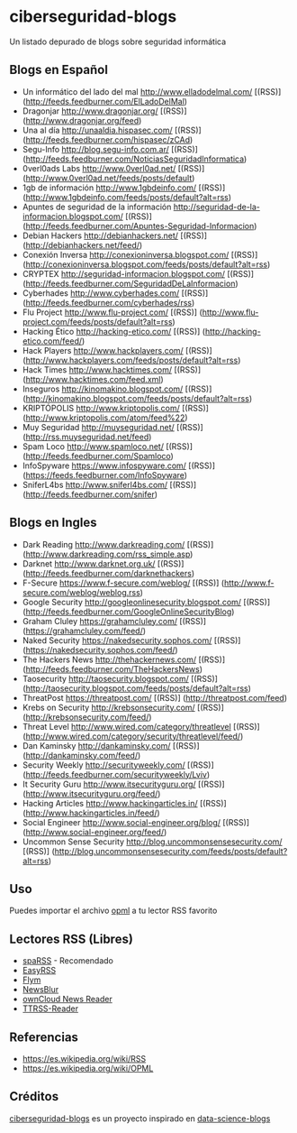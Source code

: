 # ciberseguridad-blogs
Un listado depurado de blogs sobre seguridad informática

## Blogs en Español

* Un informático del lado del mal http://www.elladodelmal.com/ [(RSS)] (http://feeds.feedburner.com/ElLadoDelMal)
* Dragonjar http://www.dragonjar.org/ [(RSS)] (http://www.dragonjar.org/feed)
* Una al día http://unaaldia.hispasec.com/ [(RSS)] (http://feeds.feedburner.com/hispasec/zCAd)
* Segu-Info http://blog.segu-info.com.ar/ [(RSS)] (http://feeds.feedburner.com/NoticiasSeguridadInformatica)
* 0verl0ads Labs http://www.0verl0ad.net/ [(RSS)] (http://www.0verl0ad.net/feeds/posts/default)
* 1gb de información http://www.1gbdeinfo.com/ [(RSS)] (http://www.1gbdeinfo.com/feeds/posts/default?alt=rss)
* Apuntes de seguridad de la información http://seguridad-de-la-informacion.blogspot.com/ [(RSS)] (http://feeds.feedburner.com/Apuntes-Seguridad-Informacion)
* Debian Hackers http://debianhackers.net/ [(RSS)] (http://debianhackers.net/feed/)
* Conexión Inversa http://conexioninversa.blogspot.com/ [(RSS)] (http://conexioninversa.blogspot.com/feeds/posts/default?alt=rss)
* CRYPTEX http://seguridad-informacion.blogspot.com/ [(RSS)] (http://feeds.feedburner.com/SeguridadDeLaInformacion)
* Cyberhades http://www.cyberhades.com/ [(RSS)] (http://feeds.feedburner.com/cyberhades/rss)
* Flu Project http://www.flu-project.com/ [(RSS)] (http://www.flu-project.com/feeds/posts/default?alt=rss)
* Hacking Ético http://hacking-etico.com/ [(RSS)] (http://hacking-etico.com/feed/)
* Hack Players http://www.hackplayers.com/ [(RSS)] (http://www.hackplayers.com/feeds/posts/default?alt=rss)
* Hack Times http://www.hacktimes.com/ [(RSS)] (http://www.hacktimes.com/feed.xml)
* Inseguros http://kinomakino.blogspot.com/ [(RSS)] (http://kinomakino.blogspot.com/feeds/posts/default?alt=rss)
* KRIPTÓPOLIS http://www.kriptopolis.com/ [(RSS)] (http://www.kriptopolis.com/atom/feed%22)
* Muy Seguridad http://muyseguridad.net/ [(RSS)] (http://rss.muyseguridad.net/feed)
* Spam Loco http://www.spamloco.net/ [(RSS)] (http://feeds.feedburner.com/Spamloco)
* InfoSpyware https://www.infospyware.com/ [(RSS)] (https://feeds.feedburner.com/InfoSpyware)
* SniferL4bs http://www.sniferl4bs.com/ [(RSS)] (http://feeds.feedburner.com/snifer)

## Blogs en Ingles

* Dark Reading http://www.darkreading.com/ [(RSS)] (http://www.darkreading.com/rss_simple.asp)
* Darknet http://www.darknet.org.uk/ [(RSS)] (http://feeds.feedburner.com/darknethackers)
* F-Secure https://www.f-secure.com/weblog/ [(RSS)] (http://www.f-secure.com/weblog/weblog.rss)
* Google Security http://googleonlinesecurity.blogspot.com/ [(RSS)] (http://feeds.feedburner.com/GoogleOnlineSecurityBlog)
* Graham Cluley https://grahamcluley.com/ [(RSS)] (https://grahamcluley.com/feed/)
* Naked Security https://nakedsecurity.sophos.com/ [(RSS)] (https://nakedsecurity.sophos.com/feed/)
* The Hackers News http://thehackernews.com/ [(RSS)] (http://feeds.feedburner.com/TheHackersNews)
* Taosecurity http://taosecurity.blogspot.com/ [(RSS)] (http://taosecurity.blogspot.com/feeds/posts/default?alt=rss)
* ThreatPost https://threatpost.com/ [(RSS)] (http://threatpost.com/feed)
* Krebs on Security http://krebsonsecurity.com/ [(RSS)] (http://krebsonsecurity.com/feed/)
* Threat Level http://www.wired.com/category/threatlevel [(RSS)] (http://www.wired.com/category/security/threatlevel/feed/)
* Dan Kaminsky http://dankaminsky.com/ [(RSS)] (http://dankaminsky.com/feed/)
* Security Weekly http://securityweekly.com/ [(RSS)] (http://feeds.feedburner.com/securityweekly/Lviv)
* It Security Guru http://www.itsecurityguru.org/ [(RSS)] (http://www.itsecurityguru.org/feed/)
* Hacking Articles http://www.hackingarticles.in/ [(RSS)] (http://www.hackingarticles.in/feed/)
* Social Engineer http://www.social-engineer.org/blog/ [(RSS)] (http://www.social-engineer.org/feed/)
* Uncommon Sense Security http://blog.uncommonsensesecurity.com/ [(RSS)] (http://blog.uncommonsensesecurity.com/feeds/posts/default?alt=rss)

## Uso

Puedes importar el archivo [opml](https://raw.githubusercontent.com/v13lm4/ciberseguridad-blogs/master/ciberseguridad.opml) a tu lector RSS favorito

## Lectores RSS (Libres)
* [spaRSS](https://github.com/Etuldan/spaRSS) - Recomendado
* [EasyRSS](https://github.com/Alkarex/EasyRSS/blob/HEAD/README.md)
* [Flym](https://github.com/FredJul/Flym)
* [NewsBlur](http://newsblur.com/)
* [ownCloud News Reader](https://github.com/owncloud/News-Android-App)
* [TTRSS-Reader](https://github.com/nilsbraden/ttrss-reader-fork/blob/HEAD/README.md)

## Referencias

* https://es.wikipedia.org/wiki/RSS
* https://es.wikipedia.org/wiki/OPML

## Créditos

[ciberseguridad-blogs](https://github.com/v13lm4/ciberseguridad-blogs) es un proyecto inspirado en [data-science-blogs](https://github.com/rushter/data-science-blogs)
